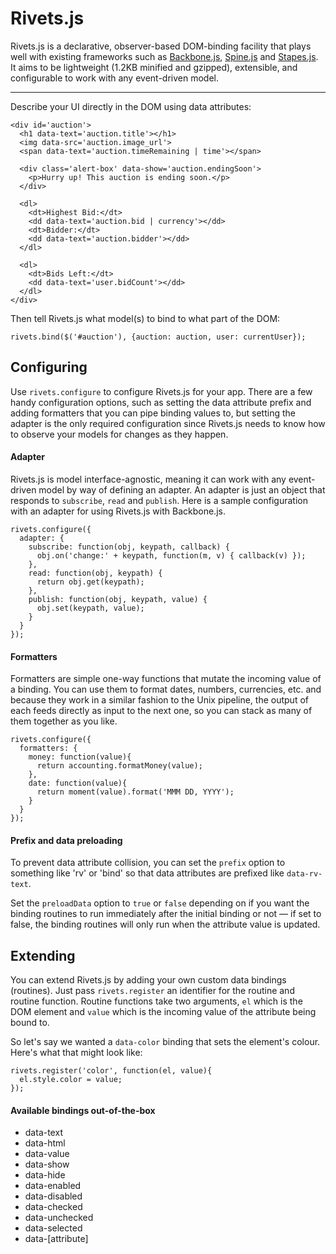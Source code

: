 # Rivets.js

Rivets.js is a declarative, observer-based DOM-binding facility that plays well with existing frameworks such as [Backbone.js](http://backbonejs.org), [Spine.js](http://spinejs.com) and [Stapes.js](http://hay.github.com/stapes/). It aims to be lightweight (1.2KB minified and gzipped), extensible, and configurable to work with any event-driven model.

---

Describe your UI directly in the DOM using data attributes:

    <div id='auction'>
      <h1 data-text='auction.title'></h1>
      <img data-src='auction.image_url'>
      <span data-text='auction.timeRemaining | time'></span>

      <div class='alert-box' data-show='auction.endingSoon'>
        <p>Hurry up! This auction is ending soon.</p>
      </div>

      <dl>
        <dt>Highest Bid:</dt>
        <dd data-text='auction.bid | currency'></dd>
        <dt>Bidder:</dt>
        <dd data-text='auction.bidder'></dd>
      </dl>

      <dl>
        <dt>Bids Left:</dt>
        <dd data-text='user.bidCount'></dd>
      </dl>
    </div>

Then tell Rivets.js what model(s) to bind to what part of the DOM:

    rivets.bind($('#auction'), {auction: auction, user: currentUser});

## Configuring

Use `rivets.configure` to configure Rivets.js for your app. There are a few handy configuration options, such as setting the data attribute prefix and adding formatters that you can pipe binding values to, but setting the adapter is the only required configuration since Rivets.js needs to know how to observe your models for changes as they happen.

#### Adapter

Rivets.js is model interface-agnostic, meaning it can work with any event-driven model by way of defining an adapter. An adapter is just an object that responds to `subscribe`, `read` and `publish`. Here is a sample configuration with an adapter for using Rivets.js with Backbone.js.

    rivets.configure({
      adapter: {
        subscribe: function(obj, keypath, callback) {
          obj.on('change:' + keypath, function(m, v) { callback(v) });
        },
        read: function(obj, keypath) {
          return obj.get(keypath);
        },
        publish: function(obj, keypath, value) {
          obj.set(keypath, value);
        }
      }
    });

#### Formatters

Formatters are simple one-way functions that mutate the incoming value of a binding. You can use them to format dates, numbers, currencies, etc. and because they work in a similar fashion to the Unix pipeline, the output of each feeds directly as input to the next one, so you can stack as many of them together as you like.

    rivets.configure({
      formatters: {
        money: function(value){
          return accounting.formatMoney(value);
        },
        date: function(value){
          return moment(value).format('MMM DD, YYYY');
        }
      }
    });

#### Prefix and data preloading

To prevent data attribute collision, you can set the `prefix` option to something like 'rv' or 'bind' so that data attributes are prefixed like `data-rv-text`.

Set the `preloadData` option to `true` or `false` depending on if you want the binding routines to run immediately after the initial binding or not — if set to false, the binding routines will only run when the attribute value is updated.

## Extending

You can extend Rivets.js by adding your own custom data bindings (routines). Just pass `rivets.register` an identifier for the routine and routine function. Routine functions take two arguments, `el` which is the DOM element and `value` which is the incoming value of the attribute being bound to.

So let's say we wanted a `data-color` binding that sets the element's colour. Here's what that might look like:

    rivets.register('color', function(el, value){
      el.style.color = value;
    });

#### Available bindings out-of-the-box

- data-text
- data-html
- data-value
- data-show
- data-hide
- data-enabled
- data-disabled
- data-checked
- data-unchecked
- data-selected
- data-[attribute]